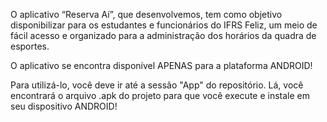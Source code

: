 O aplicativo “Reserva Aí”, que desenvolvemos, tem como objetivo disponibilizar para os estudantes e funcionários do IFRS Feliz, um meio de fácil acesso e organizado para a administração dos horários da quadra de esportes.

O aplicativo se encontra disponível APENAS para a plataforma ANDROID!

Para utilizá-lo, você deve ir até a sessão "App" do repositório. Lá, você encontrará o arquivo .apk do projeto para que você execute e instale em seu dispositivo ANDROID!
